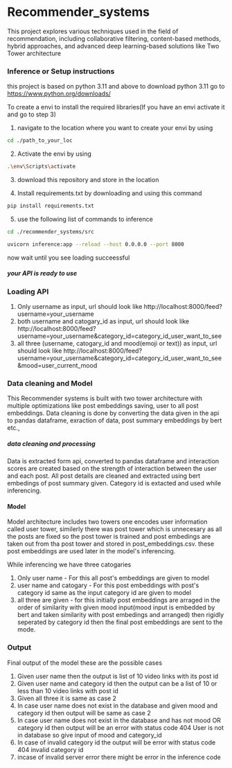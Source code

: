 # Recommender_systems

This project explores various techniques used in the field of recommendation, including collaborative filtering, content-based methods, hybrid approaches, and advanced deep learning-based solutions like Two Tower architecture

### Inference or Setup instructions
this project is based on python 3.11 and above
to download python 3.11 go to https://www.python.org/downloads/

To create a envi to install the required libraries(If you have an envi activate it and go to step 3)

1. navigate to the location where you want to create your envi by using
```bash
cd ./path_to_your_loc
```

2. Activate the envi by using
 ```bash
.\env\Scripts\activate
```
3. download this repository and store in the location

4. Install requirements.txt by downloading and using this command
 ```bash
pip install requirements.txt
```

5. use the following list of commands to inference
```bash
cd ./recommender_systems/src
```
```bash
uvicorn inference:app --reload --host 0.0.0.0 --port 8000
```

now wait until you see loading succeessful 
##### your API is ready to use
### Loading API
1. Only username as input, url should look like http://localhost:8000/feed?username=your_username
2. both username and catogary_id as input, url should look like http://localhost:8000/feed?username=your_username&category_id=category_id_user_want_to_see
3. all three (username, catogary_id and mood(emoji or text)) as input, url should look like http://localhost:8000/feed?username=your_username&category_id=category_id_user_want_to_see&mood=user_current_mood
### Data cleaning and Model
This Recommender systems is built with two tower architecture with multiple optimizations like post embeddings saving, user to all post embeddings. Data cleaning is done by converting the data given in the api to pandas dataframe, exraction of data, post summary embeddings by bert etc.,
##### data cleaning and processing
Data is extracted form api, converted to pandas dataframe and interaction scores are created based on the strength of interaction between the user and each post. All post details are cleaned and extracted using bert embedings of post summary given. Category id is extacted and used while inferencing.

#### Model 
Model architecture includes two towers one encodes user information called user tower, similerly there was post tower which is unnecesary as all the posts are fixed so the post tower is trained and post embedings are taken out from tha post tower and stored in post_embeddings.csv. these post embeddings are used later in the model's inferencing.

While inferencing we have three catogaries 
1. Only user name - For this all post's embeddings are given to model
2. user name and catogary - For this post embeddings with post's category id same as the input category id are given to model
3. all three are given - for this initially post embeddings are arraged in the order of similarity with given mood input(mood input is embedded by bert and taken similarity with post embedings and arranged) then rigidly seperated by category id then the final post embeddings are sent to the mode.

 ### Output
 Final output of the model
 these are the possible cases
 1. Given user name then the output is list of 10 video links with its post id
 2. Given user name and category id then the output can be a list of 10 or less than 10 video links with post id
 3. Given all three it is same as case 2
 4. In case user name does not exist in the database and given mood and category id then output will be same as case 2
 5. In case user name does not exist in the database and has not mood OR category id then output will be an error with status code 404 User is not in database so give input of mood and category_id
 6. In case of invalid category id the output will be error with status code 404 invalid category id
 7. incase of invalid server error there might be error in the inference code
